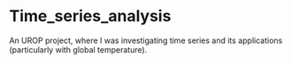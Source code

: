 # Time_series_analysis
An UROP project, where I was investigating time series and its applications (particularly with global temperature).
